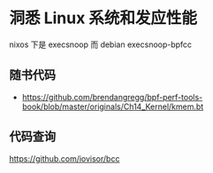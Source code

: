 # 洞悉 Linux 系统和发应性能

nixos 下是 execsnoop 而 debian execsnoop-bpfcc

## 随书代码
- https://github.com/brendangregg/bpf-perf-tools-book/blob/master/originals/Ch14_Kernel/kmem.bt

## 代码查询
https://github.com/iovisor/bcc
